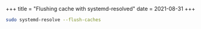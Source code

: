 +++
title = "Flushing cache with systemd-resolved"
date = 2021-08-31
+++

```bash
sudo systemd-resolve --flush-caches
```
